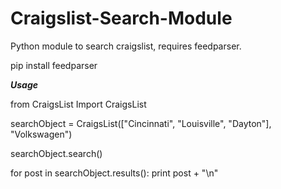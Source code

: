 # Craigslist-Search-Module
Python module to search craigslist, requires feedparser.

pip install feedparser


***Usage***

from CraigsList Import CraigsList

searchObject = CraigsList(["Cincinnati", "Louisville", "Dayton"], "Volkswagen")

searchObject.search()

for post in searchObject.results():
	print post + "\n"

